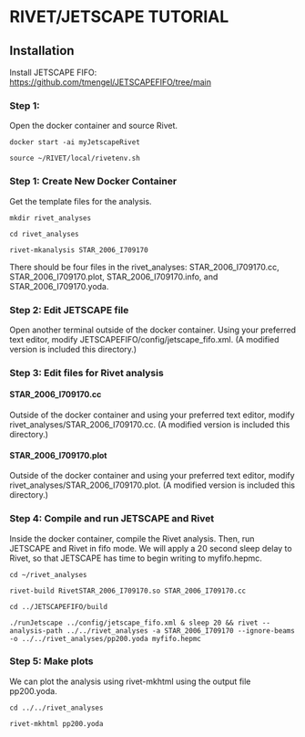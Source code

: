 # RIVET/JETSCAPE TUTORIAL

## Installation
Install JETSCAPE FIFO: https://github.com/tmengel/JETSCAPEFIFO/tree/main

### Step 1:
Open the docker container and source Rivet.
```
docker start -ai myJetscapeRivet

source ~/RIVET/local/rivetenv.sh
```

### Step 1: Create New Docker Container
 Get the template files for the analysis.
```
mkdir rivet_analyses

cd rivet_analyses

rivet-mkanalysis STAR_2006_I709170
```
There should be four files in the rivet_analyses: STAR_2006_I709170.cc, STAR_2006_I709170.plot, STAR_2006_I709170.info, and STAR_2006_I709170.yoda.


### Step 2: Edit JETSCAPE file

Open another terminal outside of the docker container. Using your preferred text editor, modify JETSCAPEFIFO/config/jetscape_fifo.xml. (A modified version is included this directory.)

### Step 3: Edit files for Rivet analysis
#### STAR_2006_I709170.cc
Outside of the docker container and using your preferred text editor, modify rivet_analyses/STAR_2006_I709170.cc. (A modified version is included this directory.)

#### STAR_2006_I709170.plot
Outside of the docker container and using your preferred text editor, modify rivet_analyses/STAR_2006_I709170.plot. (A modified version is included this directory.)


### Step 4: Compile and run JETSCAPE and Rivet
Inside the docker container, compile the Rivet analysis. Then, run JETSCAPE and Rivet in fifo mode. We will apply a 20 second sleep delay to Rivet, so that JETSCAPE has time to begin writing to myfifo.hepmc.

```
cd ~/rivet_analyses

rivet-build RivetSTAR_2006_I709170.so STAR_2006_I709170.cc

cd ../JETSCAPEFIFO/build

./runJetscape ../config/jetscape_fifo.xml & sleep 20 && rivet --analysis-path ../../rivet_analyses -a STAR_2006_I709170 --ignore-beams -o ../../rivet_analyses/pp200.yoda myfifo.hepmc

```
### Step 5: Make plots
We can plot the analysis using rivet-mkhtml using the output file pp200.yoda.

```
cd ../../rivet_analyses

rivet-mkhtml pp200.yoda

```
